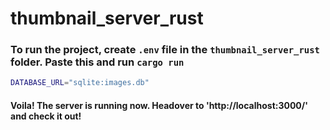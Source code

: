 # thumbnail_server_rust


### To run the project, create `.env` file in the `thumbnail_server_rust` folder. Paste this and run `cargo run`

 ```bash
DATABASE_URL="sqlite:images.db"
```

#### Voila! The server is running now. Headover to 'http://localhost:3000/' and check it out!
